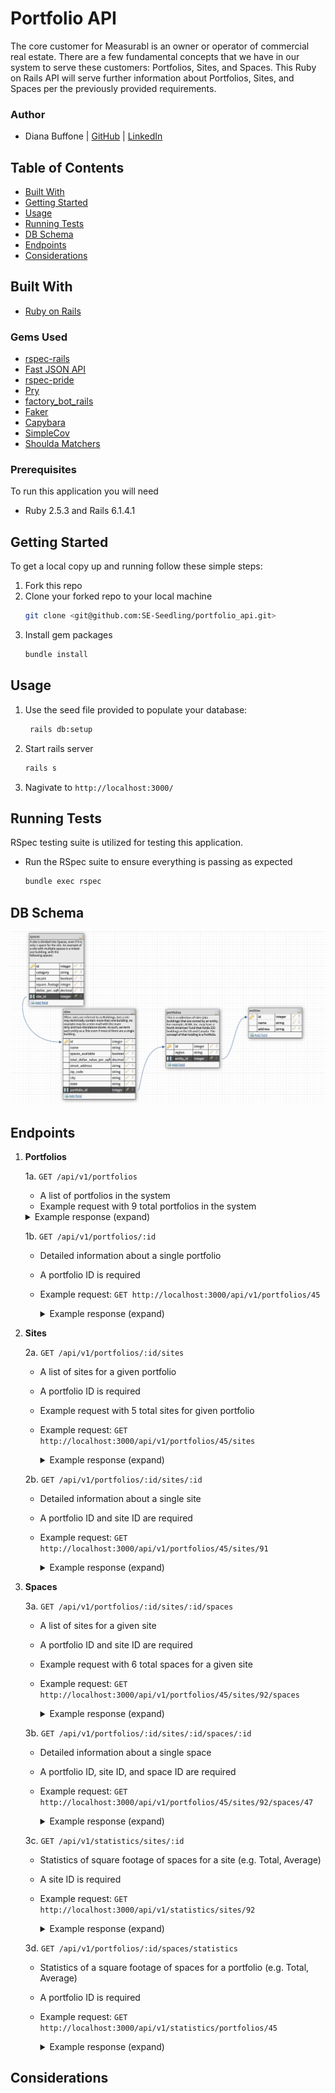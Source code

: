 # Portfolio API
The core customer for Measurabl is an owner or operator of commercial real estate. There are a few fundamental concepts that we have in our system to serve these customers: Portfolios, Sites, and Spaces.
This Ruby on Rails API will serve further information about Portfolios, Sites, and Spaces per the previously provided requirements.

### Author
- Diana Buffone | [GitHub](https://github.com/Diana20920) |
  [LinkedIn](https://www.linkedin.com/in/dianabuffone/)

## Table of Contents
  - [Built With](#built-with)
  - [Getting Started](#getting-started)
  - [Usage](#usage)
  - [Running Tests](#running-tests)
  - [DB Schema](#db-schema)
  - [Endpoints](#endpoints)
  - [Considerations](#considerations)

## Built With

* [Ruby on Rails](https://rubyonrails.org)

### Gems Used
  - [rspec-rails](https://github.com/rspec/rspec-rails)
  - [Fast JSON API](https://github.com/Netflix/fast_jsonapi)
  - [rspec-pride](https://github.com/ferrous26/rspec-pride)
  - [Pry](https://pry.github.io/)
  - [factory_bot_rails](https://github.com/thoughtbot/factory_bot_rails)
  - [Faker](https://github.com/faker-ruby/faker)
  - [Capybara](https://github.com/teamcapybara/capybara)
  - [SimpleCov](https://github.com/simplecov-ruby/simplecov)
  - [Shoulda Matchers](https://github.com/thoughtbot/shoulda-matchers)

### Prerequisites

To run this application you will need
* Ruby 2.5.3 and Rails 6.1.4.1

## Getting Started

To get a local copy up and running follow these simple steps:
1. Fork this repo
2. Clone your forked repo to your local machine
   ```sh
   git clone <git@github.com:SE-Seedling/portfolio_api.git>
   ```
3. Install gem packages
   ```sh
   bundle install
   ```

## Usage
   1. Use the seed file provided to populate your database:
       ```sh
        rails db:setup
       ```
   2. Start rails server
       ```sh
       rails s
       ```
   3. Nagivate to `http://localhost:3000/`

## Running Tests
RSpec testing suite is utilized for testing this application.
- Run the RSpec suite to ensure everything is passing as expected
  ```sh
  bundle exec rspec
  ```

## DB Schema
![](assets/README-8aee3db8.png)

## Endpoints
1. **Portfolios**

    1a. `GET /api/v1/portfolios`
      - A list of portfolios in the system
      - Example request with 9 total portfolios in the system

      <details>
      <summary> Example response (expand) </summary>

      ```json
      {
          "data": [
              {
                  "id": "37",
                  "type": "portfolio",
                  "attributes": {
                      "region": "Longwaters"
                  }
              },
              {
                  "id": "38",
                  "type": "portfolio",
                  "attributes": {
                      "region": "Osgrey of Standfast"
                  }
              },
              {
                  "id": "39",
                  "type": "portfolio",
                  "attributes": {
                      "region": "Torrent of Littlesister"
                  }
              },
              {
                  "id": "40",
                  "type": "portfolio",
                  "attributes": {
                      "region": "Baelish of Harrenhal"
                  }
              },
              {
                  "id": "41",
                  "type": "portfolio",
                  "attributes": {
                      "region": "Toyne"
                  }
              },
              {
                  "id": "42",
                  "type": "portfolio",
                  "attributes": {
                      "region": "Grey"
                  }
              },
              {
                  "id": "43",
                  "type": "portfolio",
                  "attributes": {
                      "region": "Peasebury of Poddingfield"
                  }
              },
              {
                  "id": "44",
                  "type": "portfolio",
                  "attributes": {
                      "region": "Shepherd"
                  }
              },
              {
                  "id": "45",
                  "type": "portfolio",
                  "attributes": {
                      "region": "Butterwell"
                  }
              }
          ]
      }
      ```
      </details>

    1b. `GET /api/v1/portfolios/:id`
      - Detailed information about a single portfolio
      - A portfolio ID is required
      - Example request: `GET http://localhost:3000/api/v1/portfolios/45`

        <details>
        <summary>Example response (expand) </summary>

        ```json
        {
            "data": {
                "id": "45",
                "type": "portfolio_details",
                "attributes": {
                    "region": "Butterwell",
                    "total_sqft": 19098921.6,
                    "entity_id": 25
                }
            }
        }
        ```
        </details>

2. **Sites**

    2a. `GET /api/v1/portfolios/:id/sites`
      - A list of sites for a given portfolio
      - A portfolio ID is required
      - Example request with 5 total sites for given portfolio
      - Example request: `GET http://localhost:3000/api/v1/portfolios/45/sites`

        <details>
        <summary>Example response (expand) </summary>

        ```json
        {
            "data": [
                {
                    "id": "88",
                    "type": "site",
                    "attributes": {
                        "name": "Gembucket",
                        "portfolio_id": 45
                    }
                },
                {
                    "id": "89",
                    "type": "site",
                    "attributes": {
                        "name": "Trippledex",
                        "portfolio_id": 45
                    }
                },
                {
                    "id": "90",
                    "type": "site",
                    "attributes": {
                        "name": "Vagram",
                        "portfolio_id": 45
                    }
                },
                {
                    "id": "91",
                    "type": "site",
                    "attributes": {
                        "name": "Asoka",
                        "portfolio_id": 45
                    }
                },
                {
                    "id": "92",
                    "type": "site",
                    "attributes": {
                        "name": "Hatity",
                        "portfolio_id": 45
                    }
                }
            ]
        }
        ```
        </details>

    2b. `GET /api/v1/portfolios/:id/sites/:id`
      - Detailed information about a single site
      - A portfolio ID and site ID are required
      - Example request: `GET http://localhost:3000/api/v1/portfolios/45/sites/91`

        <details>
        <summary>Example response (expand) </summary>

        ```json
        {
            "data": {
                "id": "91",
                "type": "site_details",
                "attributes": {
                    "name": "Asoka",
                    "street_address": "268 Kihn Station",
                    "city": "Gildafort",
                    "state": "New Mexico",
                    "zip_code": "79509-7692",
                    "spaces_available": false,
                    "total_dollar_value_per_sqft": "35636.08",
                    "portfolio_id": 45
                }
            }
        }
        ```
        </details>

3. **Spaces**

    3a. `GET /api/v1/portfolios/:id/sites/:id/spaces`
      - A list of sites for a given site
      - A portfolio ID and site ID are required
      - Example request with 6 total spaces for a given site
      - Example request: `GET http://localhost:3000/api/v1/portfolios/45/sites/92/spaces`

        <details>
        <summary>Example response (expand) </summary>

        ```json
        {
            "data": [
                {
                    "id": "45",
                    "type": "space",
                    "attributes": {
                        "category": "Becco",
                        "site_id": 92
                    }
                },
                {
                    "id": "46",
                    "type": "space",
                    "attributes": {
                        "category": "Allesandro's",
                        "site_id": 92
                    }
                },
                {
                    "id": "47",
                    "type": "space",
                    "attributes": {
                        "category": "Phoebe's Apartment",
                        "site_id": 92
                    }
                },
                {
                    "id": "48",
                    "type": "space",
                    "attributes": {
                        "category": "15 Yemen Road, Yemen",
                        "site_id": 92
                    }
                },
                {
                    "id": "49",
                    "type": "space",
                    "attributes": {
                        "category": "Monica and Chandler's House",
                        "site_id": 92
                    }
                },
                {
                    "id": "50",
                    "type": "space",
                    "attributes": {
                        "category": "Phoebe's Apartment",
                        "site_id": 92
                    }
                }
            ]
        }
        ```
        </details>

    3b. `GET /api/v1/portfolios/:id/sites/:id/spaces/:id`
      - Detailed information about a single space
      - A portfolio ID, site ID, and space ID are required
      - Example request: `GET http://localhost:3000/api/v1/portfolios/45/sites/92/spaces/47`

        <details>
        <summary>Example response (expand) </summary>

        ```json
        {
            "data": {
                "id": "47",
                "type": "space_details",
                "attributes": {
                    "category": "Phoebe's Apartment",
                    "vacant": false,
                    "square_footage": 387.6,
                    "dollar_per_sqft": "29.17",
                    "site_id": 92
                }
            }
        }
        ```
        </details>

    3c. `GET /api/v1/statistics/sites/:id`
      - Statistics of square footage of spaces for a site (e.g. Total, Average)
      - A site ID is required
      - Example request: `GET http://localhost:3000/api/v1/statistics/sites/92`

        <details>
        <summary>Example response (expand) </summary>

        ```json
        {
            "site_id": 92,
            "name": "Hatity",
            "total_spaces": 6,
            "total_sqft": 3085.8,
            "average_sqft": 514.3
        }
        ```
        </details>

    3d. `GET /api/v1/portfolios/:id/spaces/statistics`
      - Statistics of a square footage of spaces for a portfolio (e.g. Total, Average)
      - A portfolio ID is required
      - Example request: `GET http://localhost:3000/api/v1/statistics/portfolios/45`

        <details>
        <summary>Example response (expand) </summary>

        ```json
        {
            "portfolio_id": 45,
            "region": "Butterwell",
            "total_spaces": 10,
            "total_sqft": 5315.4,
            "average_sqft": 531.54
        }
        ```
        </details>

## Considerations
